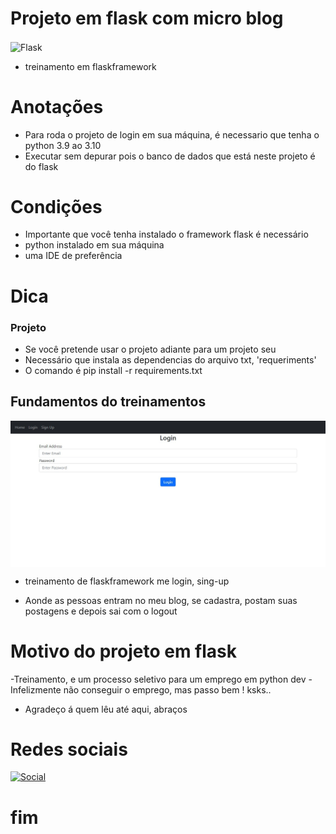 # Projeto em flask com micro blog 
<img  align="center" alt="Flask" src="https://img.shields.io/badge/Flask-000000?style=for-the-badge&logo=flask&logoColor=white/"> 

* treinamento em flaskframework 

# Anotações 
- Para roda o projeto de login em sua máquina, é necessario que tenha o python 3.9 ao 3.10
- Executar sem depurar pois o banco de dados que está neste projeto é do flask

# Condições  
- Importante que você tenha instalado o framework flask é necessário
- python instalado em sua máquina 
- uma IDE de preferência

# Dica 
### Projeto 
- Se você pretende usar o projeto adiante para um projeto seu 
- Necessário que instala as dependencias do arquivo txt, 'requeriments'
- O comando é pip install -r requirements.txt

## Fundamentos do treinamentos
<img  align="center" alt="Flask" src="micro-blog.jpg"> 

* treinamento de flaskframework me login, sing-up

* Aonde as pessoas entram no meu blog, se cadastra, postam   suas     postagens e depois sai com o logout 

# Motivo do projeto em flask

-Treinamento, e um processo seletivo para um emprego em python dev
-Infelizmente não conseguir o emprego, mas passo bem ! ksks..
- Agradeço á quem lêu até aqui, abraços



# Redes sociais 

[![Social](https://img.shields.io/badge/LinkedIn-0077B5?style=for-the-badge&logo=linkedin&logoColor=white)](https://www.linkedin.com/in/hedriss10/)
 
# fim 

